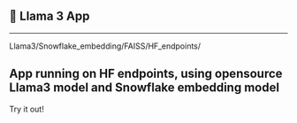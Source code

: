 
## 🤖 Llama 3 App
----
Llama3/Snowflake_embedding/FAISS/HF_endpoints/

##  App running on HF endpoints, using opensource Llama3 model and Snowflake embedding model

Try it out!